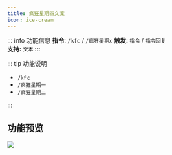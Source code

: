 ```yaml
---
title: 疯狂星期四文案
icon: ice-cream
---
```


::: info 功能信息
**指令**: `/kfc` / `/疯狂星期x`
**触发:** `指令` / `指令回复`   
**支持:** `文本`
<Badge text="指令映射✅"/> <Badge text="REPL模式❎"/>
:::

::: tip 功能说明
<Badge text="指令示例:" type="tip"/>

- `/kfc`
- `/疯狂星期一`
- `/疯狂星期二`

:::

## 功能预览

![](https://img.155155155.xyz/i/2024/03/660915ecc3c23.webp)